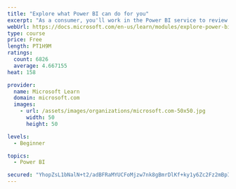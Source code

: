 ```yaml
---
title: "Explore what Power BI can do for you"
excerpt: "As a consumer, you'll work in the Power BI service to review and interact with content that has been shared with you. This module provides the foundational information that you need to work effectively in the Power BI service."
webUrl: https://docs.microsoft.com/en-us/learn/modules/explore-power-bi-service/
type: course
price: Free
length: PT1H9M
ratings:
  count: 6826
  average: 4.667155
heat: 158

provider:
  name: Microsoft Learn
  domain: microsoft.com
  images:
    - url: /assets/images/organizations/microsoft.com-50x50.jpg
      width: 50
      height: 50

levels:
  - Beginner

topics:
  - Power BI

secured: "YhopZsL1bNalN+t2/adBFRaMYUCFoMjzw7nk8gBmrDlKf+ky1y6Zc2Fz2mBpIutUrV1bmYW4L9krmKsn0IPQQjNFd1ZrpfdCuesTQWBb4WMzHVKA9bIpXsJiFsaKuEhCJ5brQzqB0hR7HxS+JoqB1ia/8/WPzhQtyZVtnf25d1T9fjn4dOGe7+g3jI5W3+0LYKdOBWppG2qp/qdawDF+nopEGYze4+vwvySyJkHcxJDep+TySLzz7fQH0xXFbegnv2BgBkt+71LGRiYE+EeWDQpfn7moN7nkavi8zkcqZiB+uOn/PzZamGJVH3WeOkwDHlSbHSouiRxd1D1ZMBnseeA/zViRwuLBCaA4JPigV5QeIFCQf6jasPdqN5OXH+qe1IKQxdGaDoVI8tnAJsQ6OA==;SEmBiPjsnbyWoSANgvC5aA=="
---
```


